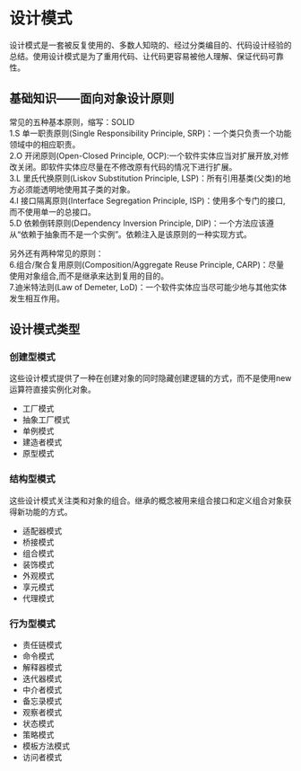 # 设计模式
设计模式是一套被反复使用的、多数人知晓的、经过分类编目的、代码设计经验的总结。使用设计模式是为了重用代码、让代码更容易被他人理解、保证代码可靠性。
## 基础知识——面向对象设计原则
常见的五种基本原则，缩写：SOLID  
1.S 单一职责原则(Single Responsibility Principle, SRP)：一个类只负责一个功能领域中的相应职责。  
2.O 开闭原则(Open-Closed Principle, OCP):一个软件实体应当对扩展开放,对修改关闭。即软件实体应尽量在不修改原有代码的情况下进行扩展。  
3.L 里氏代换原则(Liskov Substitution Principle, LSP)：所有引用基类(父类)的地方必须能透明地使用其子类的对象。   
4.I 接口隔离原则(Interface Segregation Principle, ISP)：使用多个专门的接口,而不使用单一的总接口。  
5.D 依赖倒转原则(Dependency Inversion Principle, DIP)：一个方法应该遵从“依赖于抽象而不是一个实例”。依赖注入是该原则的一种实现方式。
  
另外还有两种常见的原则：  
6.组合/聚合复用原则(Composition/Aggregate Reuse Principle, CARP)：尽量使用对象组合,而不是继承来达到复用的目的。  
7.迪米特法则(Law of Demeter, LoD)：一个软件实体应当尽可能少地与其他实体发生相互作用。
## 设计模式类型
### 创建型模式
这些设计模式提供了一种在创建对象的同时隐藏创建逻辑的方式，而不是使用new运算符直接实例化对象。
- 工厂模式
- 抽象工厂模式
- 单例模式
- 建造者模式
- 原型模式
### 结构型模式
这些设计模式关注类和对象的组合。继承的概念被用来组合接口和定义组合对象获得新功能的方式。
- 适配器模式
- 桥接模式
- 组合模式
- 装饰模式
- 外观模式
- 享元模式
- 代理模式
### 行为型模式
- 责任链模式
- 命令模式
- 解释器模式
- 迭代器模式
- 中介者模式
- 备忘录模式
- 观察者模式
- 状态模式
- 策略模式
- 模板方法模式
- 访问者模式